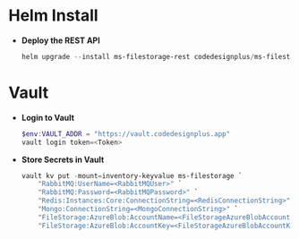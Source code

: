 
# Helm Install

* **Deploy the REST API**
    ```powershell
    helm upgrade --install ms-filestorage-rest codedesignplus/ms-filestorage-rest -f ./values-rest.yaml --namespace inventory --create-namespace
    ```
    
# Vault

* **Login to Vault**
    ```powershell
    $env:VAULT_ADDR = "https://vault.codedesignplus.app"
    vault login token=<Token>
    ```

* **Store Secrets in Vault**
    ```powershell
    vault kv put -mount=inventory-keyvalue ms-filestorage `
        "RabbitMQ:UserName=<RabbitMQUser>" `
        "RabbitMQ:Password=<RabbitMQPassword>" `
        "Redis:Instances:Core:ConnectionString=<RedisConnectionString>" `
        "Mongo:ConnectionString=<MongoConnectionString>" `
        "FileStorage:AzureBlob:AccountName=<FileStorageAzureBlobAccountName>" `
        "FileStorage:AzureBlob:AccountKey=<FileStorageAzureBlobAccountKey>"
    ```